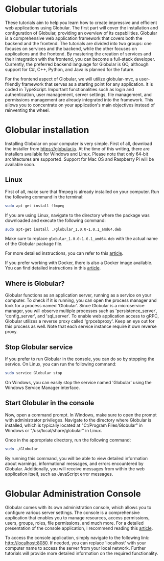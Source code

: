 # Globular tutorials
These tutorials aim to help you learn how to create impressive and efficient web applications using Globular. The first part will cover the installation and configuration of Globular, providing an overview of its capabilities. Globular is a comprehensive web application framework that covers both the backend and the frontend. The tutorials are divided into two groups: one focuses on services and the backend, while the other focuses on applications and the frontend. By mastering the creation of services and their integration with the frontend, you can become a full-stack developer. Currently, the preferred backend language for Globular is GO, although support for C#, C++, Python, and Java is planned for the future.

For the frontend aspect of Globular, we will utilize globular-mvc, a user-friendly framework that serves as a starting point for any application. It is coded in TypeScript. Important functionalities such as login and authentication, user management, server settings, file management, and permissions management are already integrated into the framework. This allows you to concentrate on your application's main objectives instead of reinventing the wheel.

# Globular installation
Installing Globular on your computer is very simple. First of all, download the installer from https://globular.io. At the time of this writing, there are installers available for Windows and Linux. Please note that only 64-bit architectures are supported. Support for Mac OS and Raspberry Pi will be available soon.

## Linux
First of all, make sure that ffmpeg is already installed on your computer. Run the following command in the terminal:

```bash
sudo apt-get install ffmpeg
```

If you are using Linux, navigate to the directory where the package was downloaded and execute the following command:

```bash
sudo apt-get install ./globular_1.0.0-1.0.1_amd64.deb
```

Make sure to replace `globular_1.0.0-1.0.1_amd64.deb` with the actual name of the Globular package file.

For more detailed instructions, you can refer to this [article](https://medium.com/@dave.courtois60/in-this-article-i-will-guide-you-through-the-installation-and-configuration-of-your-personal-cloud-f8bdce33d33a).

If you prefer working with Docker, there is also a Docker image available. You can find detailed instructions in this [article](https://medium.com/@dave.courtois60/installing-globular-using-docker-fabd4f96b095).

## Where is Globular?
Globular functions as an application server, running as a service on your computer. To check if it is running, you can open the process manager and look for a process named 'Globular'. Since Globular is a microservice manager, you will observe multiple processes such as 'persistence_server', 'config_server', and 'sql_server'. To enable web application access to gRPC, Globular utilizes a reverse proxy called 'grpcebproxy'. Keep an eye out for this process as well. Note that each service instance require it own reverse proxy.

## Stop Globular service
If you prefer to run Globular in the console, you can do so by stopping the service. On Linux, you can run the following command:

```bash
sudo service Globular stop
```

On Windows, you can easily stop the service named 'Globular' using the Windows Service Manager interface.

## Start Globular in the console
Now, open a command prompt. In Windows, make sure to open the prompt with administrator privileges. Navigate to the directory where Globular is installed, which is typically located at "C:/Program Files/Globular" in Windows or "/usr/local/share/globular" in Linux.

Once in the appropriate directory, run the following command:

```bash
sudo ./Globular
```

By running this command, you will be able to view detailed information about warnings, informational messages, and errors encountered by Globular. Additionally, you will receive messages from within the web application itself, such as JavaScript error messages.

# Globular Administration Console
Globular comes with its own administration console, which allows you to configure various server settings. The console is a comprehensive application that enables you to manage resources, access permissions, users, groups, roles, file permissions, and much more. For a detailed presentation of the console application, I recommend reading this [article](https://medium.com/@dave.courtois60/here-comes-globular-5dee34eb52f8).

To access the console application, simply navigate to the following link: [http://localhost:8080](http://localhost:8080). If needed, you can replace 'localhost' with your computer name to access the server from your local network. Further tutorials will provide more detailed information on the required functionality.